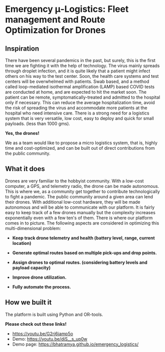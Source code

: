 # Emergency μ-Logistics: Fleet management and Route Optimization for Drones
## Inspiration
There have been several pandemics in the past, but surely, this is the first time we are fighting it with the help of technology. The virus mainly spreads through droplet infection, and it is quite likely that a patient might infect others on his way to the test center. Soon, the health care systems and test centers will be overwhelmed with patients. Swab based, and a method called loop-mediated isothermal amplification (LAMP) based COVID tests are conducted at home, and are expected to hit the market soon. The patient can be remote, symptomatically-treated and admitted to the hospital only if necessary. This can reduce the average hospitalization time, avoid the risk of spreading the virus and accommodate more patients at the hospital who need intensive care. There is a strong need for a logistics system that is very versatile, low cost, easy to deploy and quick for small payloads. (less than 1000 gms).

**Yes, the drones!**

We as a team would like to propose a micro logistics system, that is, highly time and cost-optimized, and can be built out of direct contributions from the public community.

## What it does
Drones are very familiar to the hobbyist community. With a low-cost computer, a GPS, and telemetry radio, the drone can be made autonomous. This is where we, as a community get together to contribute technologically to fight a pandemic. The public community around a given area can lend their drones. With additional low-cost hardware, they will be made autonomous and will be able to communicate with our platform. It is fairly easy to keep track of a few drones manually but the complexity increases exponentially even with a few ten's of them. There is where our platform comes in to picture. The following aspects are considered in optimizing this multi-dimensional problem:

- **Keep track drone telemetry and health (battery level, range, current location)**

- **Generate optimal routes based on multiple pick-ups and drop points.**

- **Assign drones to optimal routes. (considering battery levels and payload capacity)**

- **Improve drone utilization.** 

- **Fully automate the process.**

## How we built it
The platform is built using Python and OR-tools.

**Please check out these links!**
- https://youtu.be/G2rj6jamp5o
- Demo: https://youtu.be/djS__s_up0w
- Demo page: https://bhatramya.github.io/emergency_logistics/
